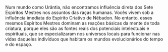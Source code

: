 ﻿Num mundo como Urântia, não encontramos influência direta dos Sete Espíritos Mestres nos assuntos das raças humanas. Vocês vivem sob a influência imediata do Espírito Criativo de Nébadon. No entanto, esses mesmos Espíritos Mestres dominam as reações básicas da mente de toda criatura, porque eles são as fontes reais dos potenciais intelectuais e espirituais, que se especializaram nos universos locais para funcionar nas vidas daqueles indivíduos que habitam os mundos evolucionários do tempo e do espaço.